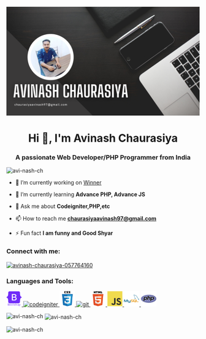 ![}logo](https://github.com/avi-nash-ch/avi-nash-ch/blob/main/avinash_banner.png)
<h1 align="center">Hi 👋, I'm Avinash Chaurasiya</h1>
<h3 align="center">A passionate Web Developer/PHP Programmer from India</h3>

<p align="left"> <img src="https://komarev.com/ghpvc/?username=avi-nash-ch&label=Profile%20views&color=0e75b6&style=flat" alt="avi-nash-ch" /> </p>

- 🔭 I’m currently working on [Winner](https://github.com/avi-nash-ch/winner)

- 🌱 I’m currently learning **Advance PHP, Advance JS**

- 💬 Ask me about **Codeigniter,PHP,etc**

- 📫 How to reach me **chaurasiyaavinash97@gmail.com**

- ⚡ Fun fact **I am funny and Good Shyar**

<h3 align="left">Connect with me:</h3>
<p align="left">
<a href="https://linkedin.com/in/avinash-chaurasiya-057764160" target="blank"><img align="center" src="https://raw.githubusercontent.com/rahuldkjain/github-profile-readme-generator/master/src/images/icons/Social/linked-in-alt.svg" alt="avinash-chaurasiya-057764160" height="30" width="40" /></a>
</p>

<h3 align="left">Languages and Tools:</h3>
<p align="left"> <a href="https://getbootstrap.com" target="_blank" rel="noreferrer"> <img src="https://raw.githubusercontent.com/devicons/devicon/master/icons/bootstrap/bootstrap-plain-wordmark.svg" alt="bootstrap" width="40" height="40"/> </a> <a href="https://codeigniter.com" target="_blank" rel="noreferrer"> <img src="https://cdn.worldvectorlogo.com/logos/codeigniter.svg" alt="codeigniter" width="40" height="40"/> </a> <a href="https://www.w3schools.com/css/" target="_blank" rel="noreferrer"> <img src="https://raw.githubusercontent.com/devicons/devicon/master/icons/css3/css3-original-wordmark.svg" alt="css3" width="40" height="40"/> </a> <a href="https://git-scm.com/" target="_blank" rel="noreferrer"> <img src="https://www.vectorlogo.zone/logos/git-scm/git-scm-icon.svg" alt="git" width="40" height="40"/> </a> <a href="https://www.w3.org/html/" target="_blank" rel="noreferrer"> <img src="https://raw.githubusercontent.com/devicons/devicon/master/icons/html5/html5-original-wordmark.svg" alt="html5" width="40" height="40"/> </a> <a href="https://developer.mozilla.org/en-US/docs/Web/JavaScript" target="_blank" rel="noreferrer"> <img src="https://raw.githubusercontent.com/devicons/devicon/master/icons/javascript/javascript-original.svg" alt="javascript" width="40" height="40"/> </a> <a href="https://www.mysql.com/" target="_blank" rel="noreferrer"> <img src="https://raw.githubusercontent.com/devicons/devicon/master/icons/mysql/mysql-original-wordmark.svg" alt="mysql" width="40" height="40"/> </a> <a href="https://www.php.net" target="_blank" rel="noreferrer"> <img src="https://raw.githubusercontent.com/devicons/devicon/master/icons/php/php-original.svg" alt="php" width="40" height="40"/> </a> </p>

<p><img align="left" src="https://github-readme-stats.vercel.app/api/top-langs?username=avi-nash-ch&show_icons=true&locale=en&layout=compact" alt="avi-nash-ch" /></p>

<p>&nbsp;<img align="center" src="https://github-readme-stats.vercel.app/api?username=avi-nash-ch&show_icons=true&locale=en" alt="avi-nash-ch" /></p>

<p><img align="center" src="https://github-readme-streak-stats.herokuapp.com/?user=avi-nash-ch&" alt="avi-nash-ch" /></p>
